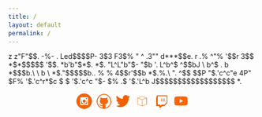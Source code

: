 ```yaml
---
title: /
layout: default
permalink: /
---
```


<p>
               z
             z"F"$$.
       -%- . Led$$$$P-
              3$3 F3$%
              " ^  .3""
                 d***$$e.
              r .%     ^"%
              '$$r
               3$$  *$*$$$$$
                '$$. *b'b"$*$.
                  *$. "L^L"b"$-
                   "$b '. L^b^$
                    ^$$bJ  \ b^$ .
                    b *$$$b.\ \ b \
                    *$."$$$$$b.. % %
                    4$$r'$$b *$.%.\ ".
                    ^$$  $$P  "$.'c^c"e
                    4P"  $F%   '$.'c^r*$c
                    $    $      '$.'c^c "$-
                   $%   .$       '$.'L^b
           J$$$$$$$$$$$$$$$$$$     *.
</p>
<p style="text-align:center">
<a style="display:inline" target="new" href="https://www.instagram.com/iamscarecrow17/"><img src="./img/Social_Icons/insta.png"  width="7%" height=auto alt="insta"></a>   <a style="display:inline" target="new" href="https://github.com/0x5c4r3"><img style="display:inline" src="./img/Social_Icons/github.png"  width="7%" height=auto alt="github"></a>   <a style="display:inline" target="new" href="https://twitter.com/iamscarecrow1"><img style="display:inline" src="./img/Social_Icons/twitter.png"  width="7%" height=auto alt="twitter"></a>   <a style="display:inline" target="new" href="https://www.hackthebox.eu/home/users/profile/144238"><img style="display:inline" src="./img/Social_Icons/htb.png"  width="7%" height=auto alt="htb"></a>   <a style="display:inline" target="new" href="https://www.twitch.tv/iamscarecrow17"><img style="display:inline" src="./img/Social_Icons/twitch.png" width="7%" height=auto alt="twitch"></a>   <a style="display:inline" target="new" href="https://www.youtube.com/channel/UCcYc_cJZDhYXPm2hpM7ZqwA"><img style="display:inline" src="./img/Social_Icons/youtube.png"  width="7%" height=auto alt="youtube"></a>
</p>






